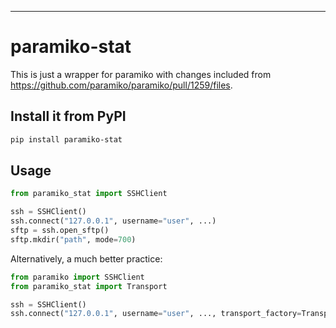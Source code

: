 
---
# paramiko-stat
This is just a wrapper for paramiko with changes included from https://github.com/paramiko/paramiko/pull/1259/files.


## Install it from PyPI

```bash
pip install paramiko-stat
```

## Usage

```py
from paramiko_stat import SSHClient

ssh = SSHClient()
ssh.connect("127.0.0.1", username="user", ...)
sftp = ssh.open_sftp()
sftp.mkdir("path", mode=700)

```
Alternatively, a much better practice:

```py
from paramiko import SSHClient
from paramiko_stat import Transport

ssh = SSHClient()
ssh.connect("127.0.0.1", username="user", ..., transport_factory=Transport)

```
